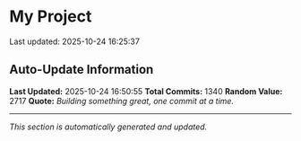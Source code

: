 # My Project


Last updated: 2025-10-24 16:25:37



































































































































































































































































































































































































































































































































































































































































































































































































































































































































































































































































































































































































































































































































































































































































































































































































































































































































































































## Auto-Update Information

**Last Updated:** 2025-10-24 16:50:55
**Total Commits:** 1340
**Random Value:** 2717
**Quote:** _Building something great, one commit at a time._

---
_This section is automatically generated and updated._
